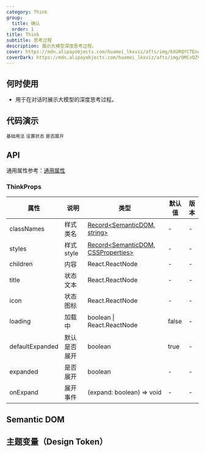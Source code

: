 ```yaml
---
category: Think
group:
  title: 确认
  order: 1
title: Think
subtitle: 思考过程
description: 展示大模型深度思考过程。
cover: https://mdn.alipayobjects.com/huamei_lkxviz/afts/img/kXURQYCTEncAAAAAQCAAAAgADtFMAQFr/original
coverDark: https://mdn.alipayobjects.com/huamei_lkxviz/afts/img/OMCvQZVW3eUAAAAAQCAAAAgADtFMAQFr/original
---
```


## 何时使用

- 用于在对话时展示大模型的深度思考过程。

## 代码演示

<!-- prettier-ignore -->
<code src="./demo/basic.tsx">基础用法</code>
<code src="./demo/status.tsx">设置状态</code>
<code src="./demo/expand.tsx">是否展开</code>

## API

通用属性参考：[通用属性](/docs/react/common-props)

### ThinkProps

| 属性 | 说明 | 类型 | 默认值 | 版本 |
| --- | --- | --- | --- | --- |
| classNames | 样式类名 | [Record<SemanticDOM, string>](#semantic-dom) | - | - |
| styles | 样式 style | [Record<SemanticDOM, CSSProperties>](#semantic-dom) | - | - |
| children | 内容 | React.ReactNode | - | - |
| title | 状态文本 | React.ReactNode | - | - |
| icon | 状态图标 | React.ReactNode | - | - |
| loading | 加载中 | boolean \| React.ReactNode | false | - |
| defaultExpanded | 默认是否展开 | boolean | true | - |
| expanded | 是否展开 | boolean | - | - |
| onExpand | 展开事件 | (expand: boolean) => void | - | - |

## Semantic DOM

<code src="./demo/_semantic.tsx" simplify="true"></code>

## 主题变量（Design Token）

<ComponentTokenTable component="Think"></ComponentTokenTable>
